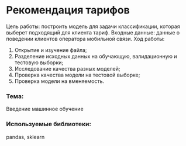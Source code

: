 # Рекомендация тарифов
Цель работы: построить модель для задачи классификации, которая выберет подходящий для клиента тариф. Входные данные: данные о поведении клиентов оператора мобильной связи. Ход работы:
1. Открытие и изучение файла;
2. Разделение исходных данных на обучающую, валидационную и тестовую выборки;
3. Исследование качества разных моделей;
4. Проверка качества модели на тестовой выборке;
5. Проверка модели на вменяемость.

### Тема:
Введение  машинное обучение

### Используемые библиотеки:
pandas, sklearn
